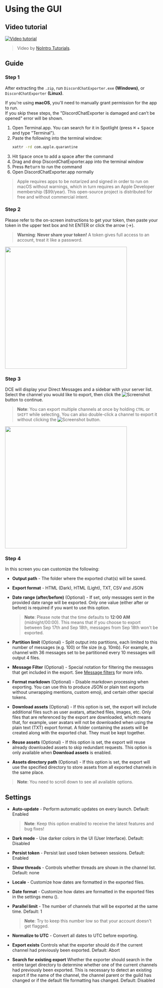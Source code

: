 # Using the GUI

## Video tutorial

[![Video tutorial](https://i.ytimg.com/vi/jjtu0VQXV7I/hqdefault.jpg)](https://youtube.com/watch?v=jjtu0VQXV7I)

> Video by [NoIntro Tutorials](https://youtube.com/channel/UCFezKSxdNKJe77-hYiuXu3Q).

## Guide

### Step 1

After extracting the `.zip`, run `DiscordChatExporter.exe` **(Windows)**, or `DiscordChatExporter` **(Linux)**.

If you're using **macOS**, you'll need to manually grant permission for the app to run.  
If you skip these steps, the "DiscordChatExporter is damaged and can’t be opened" error will be shown.

1. Open Terminal.app. You can search for it in Spotlight (press <kbd>⌘</kbd> + <kbd>Space</kbd> and type "Terminal").
2. Paste the following into the terminal window:
   ```bash
   xattr -rd com.apple.quarantine
   ```
3. Hit <kbd>Space</kbd> once to add a space after the command
4. Drag and drop DiscordChatExporter.app into the terminal window
5. Press <kbd>Return</kbd> to run the command
6. Open DiscordChatExporter.app normally

> Apple requires apps to be notarized and signed in order to run on macOS without warnings, which in turn requires an Apple Developer membership ($99/year). This open-source project is distributed for free and without commercial intent.

### Step 2

Please refer to the on-screen instructions to get your token, then paste your token in the upper text box and hit ENTER or click the arrow (→).

> **Warning**:
> **Never share your token!**
> A token gives full access to an account, treat it like a password.

<img src="https://i.imgur.com/SuLQ5tZ.png" height="400"/>

### Step 3

DCE will display your Direct Messages and a sidebar with your server list. Select the channel you would like to export, then click the ![Screenshot](https://i.imgur.com/dnTOlDa.png) button to continue.

> **Note**:
> You can export multiple channels at once by holding `CTRL` or `SHIFT` while selecting.
> You can also double-click a channel to export it without clicking the ![Screenshot](https://i.imgur.com/dnTOlDa.png) button.

<img src="https://i.imgur.com/JHMFRh2.png" height="400"/>

### Step 4

In this screen you can customize the following:

- **Output path** - The folder where the exported chat(s) will be saved.

- **Export format** - HTML (Dark), HTML (Light), TXT, CSV and JSON

- **Date range (after/before)** (Optional) - If set, only messages sent in the provided date range will be exported. Only one value (either after or before) is required if you want to use this option.
  > **Note**:
  > Please note that the time defaults to **12:00 AM** (midnight/00:00). This means that if you choose to export between Sep 17th and Sep 18th, messages from Sep 18th won't be exported.

- **Partition limit** (Optional) - Split output into partitions, each limited to this number of messages (e.g. 100) or file size (e.g. 10mb). For example, a channel with 36 messages set to be partitioned every 10 messages will output 4 files.

- **Message Filter** (Optional) - Special notation for filtering the messages that get included in the export. See [Message filters](Message-filters.md) for more info.

- **Format markdown** (Optional) - Disable markdown processing when exporting. You can use this to produce JSON or plain text exports without unwrapping mentions, custom emoji, and certain other special tokens.

- **Download assets** (Optional) - If this option is set, the export will include additional files such as user avatars, attached files, images, etc. Only files that are referenced by the export are downloaded, which means that, for example, user avatars will not be downloaded when using the plain text (TXT) export format. A folder containing the assets will be created along with the exported chat. They must be kept together.

- **Reuse assets** (Optional) - If this option is set, the export will reuse already downloaded assets to skip redundant requests. This option is only available when **Download assets** is enabled.

- **Assets directory path** (Optional) - If this option is set, the export will use the specified directory to store assets from all exported channels in the same place.

> **Note**:
> You need to scroll down to see all available options.

## Settings

- **Auto-update** - Perform automatic updates on every launch.
Default: Enabled

  > **Note**:
  > Keep this option enabled to receive the latest features and bug fixes!

- **Dark mode** - Use darker colors in the UI (User Interface).
Default: Disabled

- **Persist token** - Persist last used token between sessions.
Default: Enabled

- **Show threads** - Controls whether threads are shown in the channel list.
Default: none

- **Locale** - Customize how dates are formatted in the exported files.

- **Date format** - Customize how dates are formatted in the exported files in the settings menu ().

- **Parallel limit** - The number of channels that will be exported at the same time.
Default: 1

  > **Note**:
  > Try to keep this number low so that your account doesn't get flagged.

- **Normalize to UTC** - Convert all dates to UTC before exporting.

- **Export exists** Controls what the exporter should do if the current channel had previously been exported.
Default: Abort

- **Search for existing export** Whether the exporter should search in the entire target directory to determine whether 
one of the current channels had previously been exported.
This is necessary to detect an existing export if the name of the channel, the channel parent or the guild has changed
or if the default file formatting has changed.
Default: Disabled

